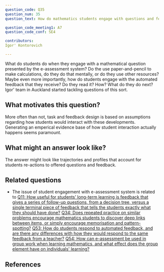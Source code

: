 ```yaml
---
question_code: Q35 
question_num: 35 
question_text: How do mathematics students engage with questions and feedback provided by an e-assessment system? 

question_code_meeting1: A7 
question_code_conf: SE4 

contributors: 
Igor' Kontorovich

---
```

What do students do when they engage with a mathematical question presented by the e-assessment system? Do the use paper-and-pencil to make calculations, do they do that mentally, or do they use other resources? Maybe even more importantly, how do students engage with the automated feedback that they receive? Do they read it? How? What do they do next? Igor' team in Auckland started tackling questions of this sort.

## What motivates this question?

More often than not, task and feedback design is based on assumptions regarding how students would interact with these developments. Generating an emperical evidence base of how student interaction actually happens seems paramount.

## What might an answer look like?

The answer might look like trajectories and profiles that account for students re-actions to offered questions and feedback.

## Related questions

* The issue of student engagement with e-assessment system is related to [Q11: How useful for students’ long-term learning is feedback that gives a series of follow-up questions, from a decision tree, versus a single terminal piece of feedback that tells the students exactly what they should have done?](Q11) [Q34: Does repeated practice on similar problems encourage mathematics students to discover deep links between items, or simply encourage memorisation and pattern-spotting?](Q34) [Q53: How do students respond to automated feedback, and are there any differences with how they would respond to the same feedback from a teacher?](Q53) [Q54: How can e-assessment be used in group work when learning mathematics, and what effect does the group element have on individuals' learning?](Q54)

## References
